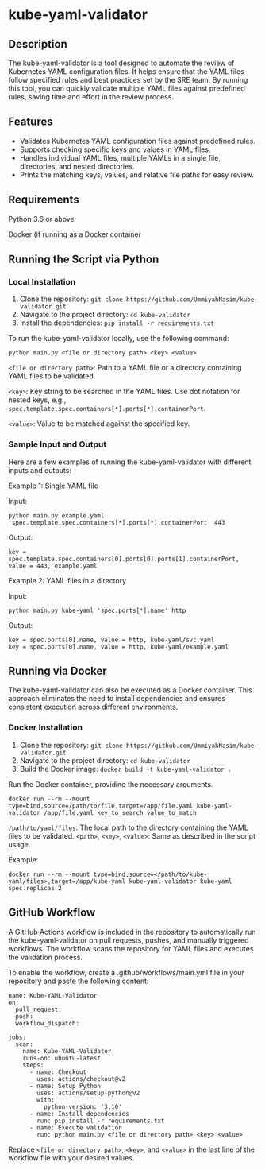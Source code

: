 # kube-yaml-validator

## Description
The kube-yaml-validator is a tool designed to automate the review of Kubernetes YAML configuration files. It helps ensure that the YAML files follow specified rules and best practices set by the SRE team. By running this tool, you can quickly validate multiple YAML files against predefined rules, saving time and effort in the review process.

## Features
- Validates Kubernetes YAML configuration files against predefined rules.
- Supports checking specific keys and values in YAML files.
- Handles individual YAML files, multiple YAMLs in a single file, directories, and nested directories.
- Prints the matching keys, values, and relative file paths for easy review.

## Requirements
Python 3.6 or above

Docker (if running as a Docker container

## Running the Script via Python

### Local Installation
1. Clone the repository: `git clone https://github.com/UmmiyahNasim/kube-validator.git`
2. Navigate to the project directory: `cd kube-validator`
3. Install the dependencies: `pip install -r requirements.txt`

To run the kube-yaml-validator locally, use the following command:

```shell
python main.py <file or directory path> <key> <value>
```

`<file or directory path>`: Path to a YAML file or a directory containing YAML files to be validated.

`<key>`: Key string to be searched in the YAML files. Use dot notation for nested keys, e.g., `spec.template.spec.containers[*].ports[*].containerPort`.

`<value>`: Value to be matched against the specified key.

### Sample Input and Output
Here are a few examples of running the kube-yaml-validator with different inputs and outputs:

Example 1: Single YAML file

Input:

```shel
python main.py example.yaml 'spec.template.spec.containers[*].ports[*].containerPort' 443 
```
Output:

``` shel
key = spec.template.spec.containers[0].ports[0].ports[1].containerPort, value = 443, example.yaml
```

Example 2: YAML files in a directory

Input:

```shel
python main.py kube-yaml 'spec.ports[*].name' http
```

Output:
```shel
key = spec.ports[0].name, value = http, kube-yaml/svc.yaml
key = spec.ports[0].name, value = http, kube-yaml/example.yaml
```

## Running via Docker


The kube-yaml-validator can also be executed as a Docker container. This approach eliminates the need to install dependencies and ensures consistent execution across different environments.

### Docker Installation
1. Clone the repository: `git clone https://github.com/UmmiyahNasim/kube-validator.git`
2. Navigate to the project directory: `cd kube-validator`
3. Build the Docker image: `docker build -t kube-yaml-validator .`

Run the Docker container, providing the necessary arguments.

```shell
docker run --rm --mount type=bind,source=/path/to/file,target=/app/file.yaml kube-yaml-validator /app/file.yaml key_to_search value_to_match
```

`/path/to/yaml/files`: The local path to the directory containing the YAML files to be validated.
`<path>`, `<key>`, `<value>`: Same as described in the script usage.

Example:

```shell
docker run --rm --mount type=bind,source=</path/to/kube-yaml/files>,target=/app/kube-yaml kube-yaml-validator kube-yaml spec.replicas 2
```

  
## GitHub Workflow
A GitHub Actions workflow is included in the repository to automatically run the kube-yaml-validator on pull requests, pushes, and manually triggered workflows. The workflow scans the repository for YAML files and executes the validation process.

To enable the workflow, create a .github/workflows/main.yml file in your repository and paste the following content:

``` shell
name: Kube-YAML-Validator
on:
  pull_request:
  push:
  workflow_dispatch:

jobs:
  scan:
    name: Kube-YAML-Validator
    runs-on: ubuntu-latest
    steps:
      - name: Checkout
        uses: actions/checkout@v2
      - name: Setup Python
        uses: actions/setup-python@v2
        with:
          python-version: '3.10'
      - name: Install dependencies
        run: pip install -r requirements.txt
      - name: Execute validation
        run: python main.py <file or directory path> <key> <value>
  ```
  
  Replace `<file or directory path>`, `<key>`, and `<value>` in the last line of the workflow file with your desired values.

